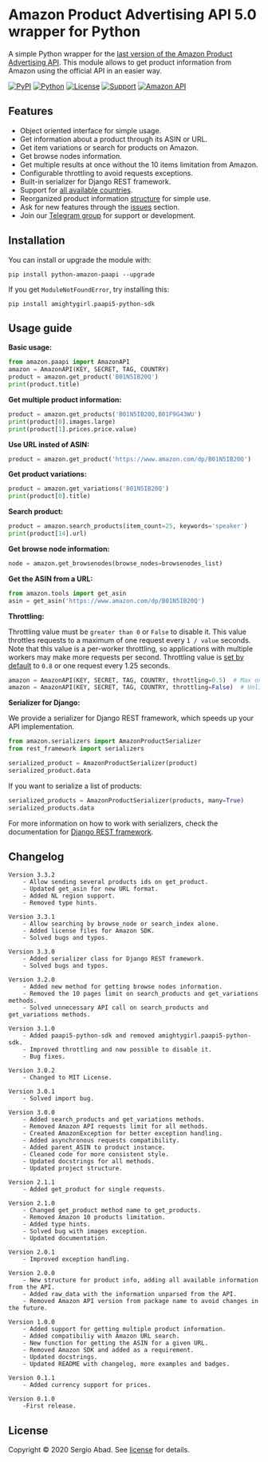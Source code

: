 Amazon Product Advertising API 5.0 wrapper for Python
=======================================================
A simple Python wrapper for the [last version of the Amazon Product Advertising API](https://webservices.amazon.com/paapi5/documentation/quick-start/using-sdk.html). This module allows to get product information from Amazon using the official API in an easier way.

[![PyPI](https://img.shields.io/pypi/v/python-amazon-paapi?color=%231182C2&label=PyPI)](https://pypi.org/project/python-amazon-paapi/)
[![Python](https://img.shields.io/badge/Python-2.x%20%7C%203.x-%23FFD140)](https://www.python.org/)
[![License](https://img.shields.io/badge/License-MIT-%23e83633)](https://github.com/sergioteula/python-amazon-paapi/blob/master/LICENSE)
[![Support](https://img.shields.io/badge/Support-Good-brightgreen)](https://github.com/sergioteula/python-amazon-paapi/issues)
[![Amazon API](https://img.shields.io/badge/Amazon%20API-5.0-%23FD9B15)](https://webservices.amazon.com/paapi5/documentation/)


Features
--------

* Object oriented interface for simple usage.
* Get information about a product through its ASIN or URL.
* Get item variations or search for products on Amazon.
* Get browse nodes information.
* Get multiple results at once without the 10 items limitation from Amazon.
* Configurable throttling to avoid requests exceptions.
* Built-in serializer for Django REST framework.
* Support for [all available countries](https://github.com/sergioteula/python-amazon-paapi/blob/master/amazon/paapi.py#L31).
* Reorganized product information [structure](https://github.com/sergioteula/python-amazon-paapi/blob/master/PRODUCT.md) for simple use.
* Ask for new features through the [issues](https://github.com/sergioteula/python-amazon-paapi/issues) section.
* Join our [Telegram group](https://t.me/PythonAmazonPAAPI) for support or development.

Installation
-------------

You can install or upgrade the module with:

    pip install python-amazon-paapi --upgrade

If you get `ModuleNotFoundError`, try installing this:

    pip install amightygirl.paapi5-python-sdk

Usage guide
-----------
**Basic usage:**

````python
from amazon.paapi import AmazonAPI
amazon = AmazonAPI(KEY, SECRET, TAG, COUNTRY)
product = amazon.get_product('B01N5IB20Q')
print(product.title)
````

**Get multiple product information:**

````python
product = amazon.get_products('B01N5IB20Q,B01F9G43WU')
print(product[0].images.large)
print(product[1].prices.price.value)
````

**Use URL insted of ASIN:**

````python
product = amazon.get_product('https://www.amazon.com/dp/B01N5IB20Q')
````

**Get product variations:**

````python
product = amazon.get_variations('B01N5IB20Q')
print(product[0].title)
````

**Search product:**

````python
product = amazon.search_products(item_count=25, keywords='speaker')
print(product[14].url)
````

**Get browse node information:**

````python
node = amazon.get_browsenodes(browse_nodes=browsenodes_list)
````

**Get the ASIN from a URL:**

````python
from amazon.tools import get_asin
asin = get_asin('https://www.amazon.com/dp/B01N5IB20Q')
````

**Throttling:**

Throttling value must be `greater than 0` or `False` to disable it. This value throttles requests to a maximum of one request every `1 / value` seconds. Note that this value is a per-worker throttling, so applications with multiple workers may make more requests per second. Throttling value is [set by default](https://github.com/sergioteula/python-amazon-paapi/blob/master/amazon/paapi.py#L36) to `0.8` or one request every 1.25 seconds.

````python
amazon = AmazonAPI(KEY, SECRET, TAG, COUNTRY, throttling=0.5)  # Max one request every two seconds
amazon = AmazonAPI(KEY, SECRET, TAG, COUNTRY, throttling=False)  # Unlimited requests per second
````

**Serializer for Django:**

We provide a serializer for Django REST framework, which speeds up your API
implementation.

````python
from amazon.serializers import AmazonProductSerializer
from rest_framework import serializers

serialized_product = AmazonProductSerializer(product)
serialized_product.data
````

If you want to serialize a list of products:

````python
serialized_products = AmazonProductSerializer(products, many=True)
serialized_products.data
````

For more information on how to work with serializers, check the documentation for
[Django REST framework](https://www.django-rest-framework.org/api-guide/serializers/).


Changelog
-------------
    Version 3.3.2
        - Allow sending several products ids on get_product.
        - Updated get_asin for new URL format.
        - Added NL region support.
        - Removed type hints.

    Version 3.3.1
        - Allow searching by browse_node or search_index alone.
        - Added license files for Amazon SDK.
        - Solved bugs and typos.

    Version 3.3.0
        - Added serializer class for Django REST framework.
        - Solved bugs and typos.

    Version 3.2.0
        - Added new method for getting browse nodes information.
        - Removed the 10 pages limit on search_products and get_variations methods.
        - Solved unnecessary API call on search_products and get_variations methods.

    Version 3.1.0
        - Added paapi5-python-sdk and removed amightygirl.paapi5-python-sdk.
        - Improved throttling and now possible to disable it.
        - Bug fixes.

    Version 3.0.2
        - Changed to MIT License.

    Version 3.0.1
        - Solved import bug.

    Version 3.0.0
        - Added search_products and get_variations methods.
        - Removed Amazon API requests limit for all methods.
        - Created AmazonException for better exception handling.
        - Added asynchronous requests compatibility.
        - Added parent_ASIN to product instance.
        - Cleaned code for more consistent style.
        - Updated docstrings for all methods.
        - Updated project structure.

    Version 2.1.1
        - Added get_product for single requests.

    Version 2.1.0
        - Changed get_product method name to get_products.
        - Removed Amazon 10 products limitation.
        - Added type hints.
        - Solved bug with images exception.
        - Updated documentation.

    Version 2.0.1
        - Improved exception handling.

    Version 2.0.0
        - New structure for product info, adding all available information from the API.
        - Added raw_data with the information unparsed from the API.
        - Removed Amazon API version from package name to avoid changes in the future.

    Version 1.0.0
        - Added support for getting multiple product information.
        - Added compatibiliy with Amazon URL search.
        - New function for getting the ASIN for a given URL.
        - Removed Amazon SDK and added as a requirement.
        - Updated docstrings.
        - Updated README with changelog, more examples and badges.

    Version 0.1.1
        - Added currency support for prices.

    Version 0.1.0
        -First release.

License
-------------
Copyright © 2020 Sergio Abad. See [license](https://github.com/sergioteula/python-amazon-paapi/blob/master/LICENSE) for details.
